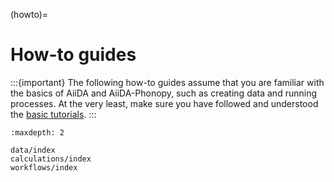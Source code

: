 (howto)=

# How-to guides

:::{important}
The following how-to guides assume that you are familiar with the basics of AiiDA and AiiDA-Phonopy, such as creating data and running processes.
At the very least, make sure you have followed and understood the [basic tutorials](../tutorials/basic.ipynb).
:::

```{toctree}
:maxdepth: 2

data/index
calculations/index
workflows/index
```
